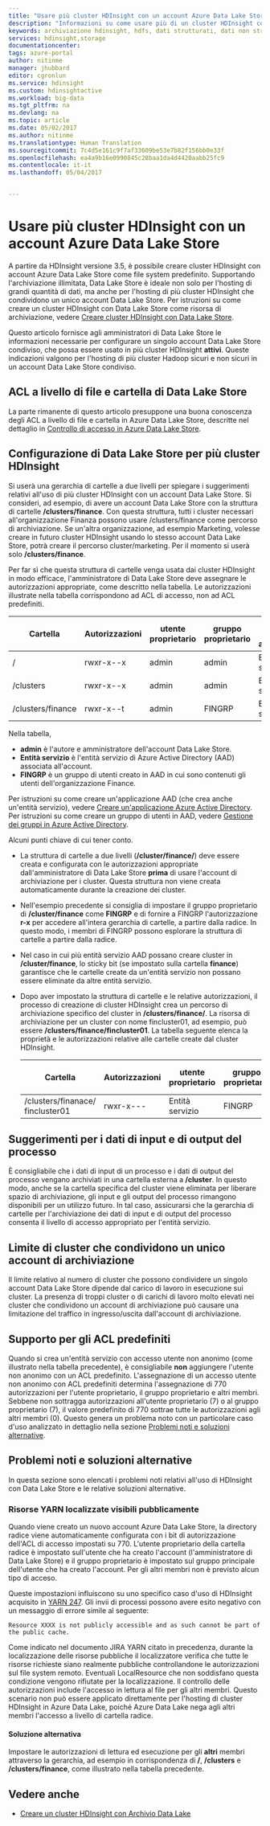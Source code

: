 ```yaml
---
title: "Usare più cluster HDInsight con un account Azure Data Lake Store | Microsoft Docs"
description: "Informazioni su come usare più di un cluster HDInsight con un singolo account Data Lake Store"
keywords: archiviazione hdinsight, hdfs, dati strutturati, dati non strutturati, data lake store
services: hdinsight,storage
documentationcenter: 
tags: azure-portal
author: nitinme
manager: jhubbard
editor: cgronlun
ms.service: hdinsight
ms.custom: hdinsightactive
ms.workload: big-data
ms.tgt_pltfrm: na
ms.devlang: na
ms.topic: article
ms.date: 05/02/2017
ms.author: nitinme
ms.translationtype: Human Translation
ms.sourcegitcommit: 7c4d5e161c9f7af33609be53e7b82f156bb0e33f
ms.openlocfilehash: ea4a9b16e0990845c28baa1da4d4420aabb25fc9
ms.contentlocale: it-it
ms.lasthandoff: 05/04/2017


---
```

# <a name="use-multiple-hdinsight-clusters-with-an-azure-data-lake-store-account"></a>Usare più cluster HDInsight con un account Azure Data Lake Store

A partire da HDInsight versione 3.5, è possibile creare cluster HDInsight con account Azure Data Lake Store come file system predefinito.
Supportando l'archiviazione illimitata, Data Lake Store è ideale non solo per l'hosting di grandi quantità di dati, ma anche per l'hosting di più cluster HDInsight che condividono un unico account Data Lake Store. Per istruzioni su come creare un cluster HDInsight con Data Lake Store come risorsa di archiviazione, vedere [Creare cluster HDInsight con Data Lake Store](../data-lake-store/data-lake-store-hdinsight-hadoop-use-portal.md).

Questo articolo fornisce agli amministratori di Data Lake Store le informazioni necessarie per configurare un singolo account Data Lake Store condiviso, che possa essere usato in più cluster HDInsight **attivi**. Queste indicazioni valgono per l'hosting di più cluster Hadoop sicuri e non sicuri in un account Data Lake Store condiviso.


## <a name="data-lake-store-file-and-folder-level-acls"></a>ACL a livello di file e cartella di Data Lake Store

La parte rimanente di questo articolo presuppone una buona conoscenza degli ACL a livello di file e cartella in Azure Data Lake Store, descritte nel dettaglio in [Controllo di accesso in Azure Data Lake Store](../data-lake-store/data-lake-store-access-control.md).

## <a name="data-lake-store-setup-for-multiple-hdinsight-clusters"></a>Configurazione di Data Lake Store per più cluster HDInsight
Si userà una gerarchia di cartelle a due livelli per spiegare i suggerimenti relativi all'uso di più cluster HDInsight con un account Data Lake Store. Si consideri, ad esempio, di avere un account Data Lake Store con la struttura di cartelle **/clusters/finance**. Con questa struttura, tutti i cluster necessari all'organizzazione Finanza possono usare /clusters/finance come percorso di archiviazione. Se un'altra organizzazione, ad esempio Marketing, volesse creare in futuro cluster HDInsight usando lo stesso account Data Lake Store, potrà creare il percorso cluster/marketing. Per il momento si userà solo **/clusters/finance**.

Per far sì che questa struttura di cartelle venga usata dai cluster HDInsight in modo efficace, l'amministratore di Data Lake Store deve assegnare le autorizzazioni appropriate, come descritto nella tabella. Le autorizzazioni illustrate nella tabella corrispondono ad ACL di accesso, non ad ACL predefiniti. 


|Cartella  |Autorizzazioni  |utente proprietario  |gruppo proprietario  | Utente non anonimo | Autorizzazioni utente non anonimo | Gruppo non anonimo | Autorizzazioni gruppo non anonimo |
|---------|---------|---------|---------|---------|---------|---------|---------|
|/ | rwxr-x--x  |admin |admin  |Entità servizio |--x  |FINGRP   |r-x         |
|/clusters | rwxr-x--x |admin |admin |Entità servizio |--x  |FINGRP |r-x         |
|/clusters/finance | rwxr-x--t |admin |FINGRP  |Entità servizio |rwx  |-  |-     |

Nella tabella,

- **admin** è l'autore e amministratore dell'account Data Lake Store.
- **Entità servizio** è l'entità servizio di Azure Active Directory (AAD) associata all'account.
- **FINGRP** è un gruppo di utenti creato in AAD in cui sono contenuti gli utenti dell'organizzazione Finance.

Per istruzioni su come creare un'applicazione AAD (che crea anche un'entità servizio), vedere [Creare un'applicazione Azure Active Directory](../azure-resource-manager/resource-group-create-service-principal-portal.md#create-an-azure-active-directory-application). Per istruzioni su come creare un gruppo di utenti in AAD, vedere [Gestione dei gruppi in Azure Active Directory](../active-directory/active-directory-accessmanagement-manage-groups.md).

Alcuni punti chiave di cui tener conto.

- La struttura di cartelle a due livelli (**/cluster/finance/**) deve essere creata e configurata con le autorizzazioni appropriate dall'amministratore di Data Lake Store **prima** di usare l'account di archiviazione per i cluster. Questa struttura non viene creata automaticamente durante la creazione dei cluster.
- Nell'esempio precedente si consiglia di impostare il gruppo proprietario di **/cluster/finance** come **FINGRP** e di fornire a FINGRP l'autorizzazione **r-x** per accedere all'intera gerarchia di cartelle, a partire dalla radice. In questo modo, i membri di FINGRP possono esplorare la struttura di cartelle a partire dalla radice.
- Nel caso in cui più entità servizio AAD possano creare cluster in **/cluster/finance**, lo sticky bit (se impostato sulla cartella **finance**) garantisce che le cartelle create da un'entità servizio non possano essere eliminate da altre entità servizio.
- Dopo aver impostato la struttura di cartelle e le relative autorizzazioni, il processo di creazione di cluster HDInsight crea un percorso di archiviazione specifico del cluster in **/clusters/finance/**. La risorsa di archiviazione per un cluster con nome fincluster01, ad esempio, può essere **/clusters/finance/fincluster01**. La tabella seguente elenca la proprietà e le autorizzazioni relative alle cartelle create dal cluster HDInsight.

    |Cartella  |Autorizzazioni  |utente proprietario  |gruppo proprietario  | Utente non anonimo | Autorizzazioni utente non anonimo | Gruppo non anonimo | Autorizzazioni gruppo non anonimo |
    |---------|---------|---------|---------|---------|---------|---------|---------|
    |/clusters/finanace/ fincluster01 | rwxr-x---  |Entità servizio |FINGRP  |- |-  |-   |-  | 
   


## <a name="recommendations-for-job-input-and-output-data"></a>Suggerimenti per i dati di input e di output del processo

È consigliabile che i dati di input di un processo e i dati di output del processo vengano archiviati in una cartella esterna a **/cluster**. In questo modo, anche se la cartella specifica del cluster viene eliminata per liberare spazio di archiviazione, gli input e gli output del processo rimangono disponibili per un utilizzo futuro. In tal caso, assicurarsi che la gerarchia di cartelle per l'archiviazione dei dati di input e di output del processo consenta il livello di accesso appropriato per l'entità servizio.

## <a name="limit-on-clusters-sharing-a-single-storage-account"></a>Limite di cluster che condividono un unico account di archiviazione

Il limite relativo al numero di cluster che possono condividere un singolo account Data Lake Store dipende dal carico di lavoro in esecuzione sui cluster. La presenza di troppi cluster o di carichi di lavoro molto elevati nei cluster che condividono un account di archiviazione può causare una limitazione del traffico in ingresso/uscita dall'account di archiviazione.

## <a name="support-for-default-acls"></a>Supporto per gli ACL predefiniti

Quando si crea un'entità servizio con accesso utente non anonimo (come illustrato nella tabella precedente), è consigliabile **non** aggiungere l'utente non anonimo con un ACL predefinito. L'assegnazione di un accesso utente non anonimo con ACL predefiniti determina l'assegnazione di 770 autorizzazioni per l'utente proprietario, il gruppo proprietario e altri membri. Sebbene non sottragga autorizzazioni all'utente proprietario (7) o al gruppo proprietario (7), il valore predefinito di 770 sottrae tutte le autorizzazioni agli altri membri (0). Questo genera un problema noto con un particolare caso d'uso analizzato in dettaglio nella sezione [Problemi noti e soluzioni alternative](#known-issues-and-workarounds).

## <a name="known-issues-and-workarounds"></a>Problemi noti e soluzioni alternative

In questa sezione sono elencati i problemi noti relativi all'uso di HDInsight con Data Lake Store e le relative soluzioni alternative.

### <a name="publicly-visible-localized-yarn-resources"></a>Risorse YARN localizzate visibili pubblicamente

Quando viene creato un nuovo account Azure Data Lake Store, la directory radice viene automaticamente configurata con i bit di autorizzazione dell'ACL di accesso impostati su 770. L'utente proprietario della cartella radice è impostato sull'utente che ha creato l'account (l'amministratore di Data Lake Store) e il gruppo proprietario è impostato sul gruppo principale dell'utente che ha creato l'account. Per gli altri membri non è previsto alcun tipo di acceso.

Queste impostazioni influiscono su uno specifico caso d'uso di HDInsight acquisito in [YARN 247](https://hwxmonarch.atlassian.net/browse/YARN-247). Gli invii di processi possono avere esito negativo con un messaggio di errore simile al seguente:

    Resource XXXX is not publicly accessible and as such cannot be part of the public cache.

Come indicato nel documento JIRA YARN citato in precedenza, durante la localizzazione delle risorse pubbliche il localizzatore verifica che tutte le risorse richieste siano realmente pubbliche controllandone le autorizzazioni sul file system remoto. Eventuali LocalResource che non soddisfano questa condizione vengono rifiutate per la localizzazione. Il controllo delle autorizzazioni include l'accesso in lettura al file per gli altri membri. Questo scenario non può essere applicato direttamente per l'hosting di cluster HDInsight in Azure Data Lake, poiché Azure Data Lake nega agli altri membri l'accesso a livello di cartella radice.

#### <a name="workaround"></a>Soluzione alternativa
Impostare le autorizzazioni di lettura ed esecuzione per gli **altri** membri attraverso la gerarchia, ad esempio in corrispondenza di **/**, **/clusters** e **/clusters/finance**, come illustrato nella tabella precedente.

## <a name="see-also"></a>Vedere anche

* [Creare un cluster HDInsight con Archivio Data Lake](../data-lake-store/data-lake-store-hdinsight-hadoop-use-portal.md)



